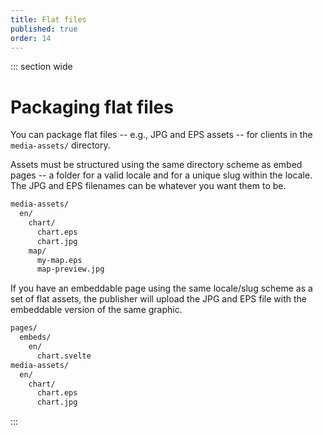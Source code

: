 ```yaml
---
title: Flat files
published: true
order: 14
---
```


::: section wide

# Packaging flat files

You can package flat files -- e.g., JPG and EPS assets -- for clients in the `media-assets/` directory.

Assets must be structured using the same directory scheme as embed pages -- a folder for a valid locale and for a unique slug within the locale. The JPG and EPS filenames can be whatever you want them to be.

```bash
media-assets/
  en/
    chart/
      chart.eps
      chart.jpg
    map/
      my-map.eps
      map-preview.jpg
```

If you have an embeddable page using the same locale/slug scheme as a set of flat assets, the publisher will upload the JPG and EPS file with the embeddable version of the same graphic.

```bash
pages/
  embeds/
    en/
      chart.svelte
media-assets/
  en/
    chart/
      chart.eps
      chart.jpg
```

:::
